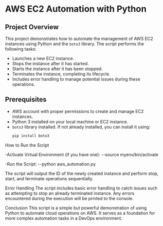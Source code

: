 # AWS EC2 Automation with Python

## Project Overview

This project demonstrates how to automate the management of AWS EC2 instances using Python and the `boto3` library. The script performs the following tasks:

- Launches a new EC2 instance.
- Stops the instance after it has started.
- Starts the instance after it has been stopped.
- Terminates the instance, completing its lifecycle.
- Includes error handling to manage potential issues during these operations.

## Prerequisites

- AWS account with proper permissions to create and manage EC2 instances.
- Python 3 installed on your local machine or EC2 instance.
- `boto3` library installed. If not already installed, you can install it using:
  ```bash
  pip install boto3

How to Run the Script

-Activate Virtual Environment (if you have one):
--source myenv/bin/activate

-Run the Script:
--python aws_automation.py


The script will output the ID of the newly created instance and perform stop, start, and terminate operations sequentially.

Error Handling
The script includes basic error handling to catch issues such as attempting to stop an already terminated instance. Any errors encountered during the execution will be printed to the console.

Conclusion
This script is a simple but powerful demonstration of using Python to automate cloud operations on AWS. It serves as a foundation for more complex automation tasks in a DevOps environment.

